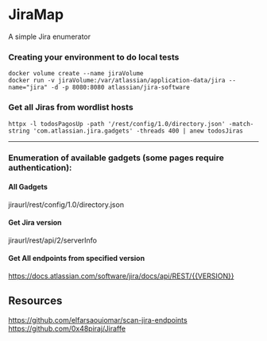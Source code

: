 # JiraMap
A simple Jira enumerator

### Creating your environment to do local tests
```
docker volume create --name jiraVolume
docker run -v jiraVolume:/var/atlassian/application-data/jira --name="jira" -d -p 8080:8080 atlassian/jira-software
```

### Get all Jiras from wordlist hosts
```
httpx -l todosPagosUp -path '/rest/config/1.0/directory.json' -match-string 'com.atlassian.jira.gadgets' -threads 400 | anew todosJiras
```
---
### Enumeration of available gadgets (some pages require authentication):

#### All Gadgets
jiraurl/rest/config/1.0/directory.json

#### Get Jira version
jiraurl/rest/api/2/serverInfo

#### Get All endpoints from specified version
https://docs.atlassian.com/software/jira/docs/api/REST/{{VERSION}}

## Resources
https://github.com/elfarsaouiomar/scan-jira-endpoints
https://github.com/0x48piraj/Jiraffe

